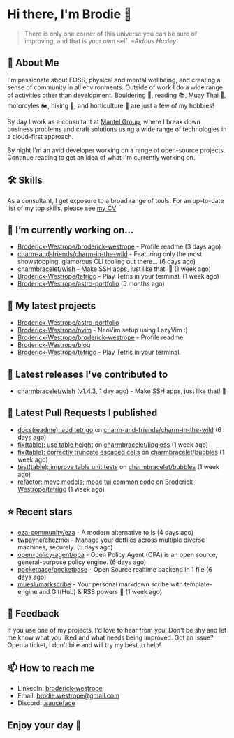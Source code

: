 # Hi there, I'm Brodie 👋

> There is only one corner of this universe you can be sure of improving, and that is your own self. *~Aldous Huxley*

## 🚀 About Me

I'm passionate about FOSS, physical and mental wellbeing, and creating a sense of community in all environments. Outside of work I do a wide range of activities other than development. Bouldering 🧗, reading 📚, Muay Thai 🥋, motorcyles 🏍️, hiking 🥾, and horticulture 🌵 are just a few of my hobbies! 

By day I work as a consultant at [Mantel Group](https://mantelgroup.com.au/), where I break down business problems and craft solutions using a wide range of technologies in a cloud-first approach.

By night I'm an avid developer working on a range of open-source projects. Continue reading to get an idea of what I'm currently working on.

## 🛠 Skills
As a consultant, I get exposure to a broad range of tools. For an up-to-date list of my top skills, please see [my CV](./CV/cv.pdf)

## 🔭 I’m currently working on...

- [Broderick-Westrope/broderick-westrope](https://github.com/Broderick-Westrope/broderick-westrope) - Profile readme (3 days ago)
- [charm-and-friends/charm-in-the-wild](https://github.com/charm-and-friends/charm-in-the-wild) - Featuring only the most showstopping, glamorous CLI tooling out there... (6 days ago)
- [charmbracelet/wish](https://github.com/charmbracelet/wish) - Make SSH apps, just like that! 💫 (1 week ago)
- [Broderick-Westrope/tetrigo](https://github.com/Broderick-Westrope/tetrigo) - Play Tetris in your terminal. (1 week ago)
- [Broderick-Westrope/astro-portfolio](https://github.com/Broderick-Westrope/astro-portfolio) (5 months ago)

## 🌱 My latest projects

- [Broderick-Westrope/astro-portfolio](https://github.com/Broderick-Westrope/astro-portfolio)
- [Broderick-Westrope/nvim](https://github.com/Broderick-Westrope/nvim) - NeoVim setup using LazyVim :)
- [Broderick-Westrope/broderick-westrope](https://github.com/Broderick-Westrope/broderick-westrope) - Profile readme
- [Broderick-Westrope/blog](https://github.com/Broderick-Westrope/blog)
- [Broderick-Westrope/tetrigo](https://github.com/Broderick-Westrope/tetrigo) - Play Tetris in your terminal.

## 🚀 Latest releases I've contributed to

- [charmbracelet/wish](https://github.com/charmbracelet/wish) ([v1.4.3](https://github.com/charmbracelet/wish/releases/tag/v1.4.3), 1 day ago) - Make SSH apps, just like that! 💫

## 🔨 Latest Pull Requests I published

- [docs(readme): add tetrigo](https://github.com/charm-and-friends/charm-in-the-wild/pull/17) on [charm-and-friends/charm-in-the-wild](https://github.com/charm-and-friends/charm-in-the-wild) (6 days ago)
- [fix(table): use table height](https://github.com/charmbracelet/lipgloss/pull/358) on [charmbracelet/lipgloss](https://github.com/charmbracelet/lipgloss) (1 week ago)
- [fix(table): correctly truncate escaped cells](https://github.com/charmbracelet/bubbles/pull/603) on [charmbracelet/bubbles](https://github.com/charmbracelet/bubbles) (1 week ago)
- [test(table): improve table unit tests](https://github.com/charmbracelet/bubbles/pull/601) on [charmbracelet/bubbles](https://github.com/charmbracelet/bubbles) (1 week ago)
- [refactor: move models; mode tui common code](https://github.com/Broderick-Westrope/tetrigo/pull/18) on [Broderick-Westrope/tetrigo](https://github.com/Broderick-Westrope/tetrigo) (1 week ago)

## ⭐ Recent stars

- [eza-community/eza](https://github.com/eza-community/eza) - A modern alternative to ls (4 days ago)
- [twpayne/chezmoi](https://github.com/twpayne/chezmoi) - Manage your dotfiles across multiple diverse machines, securely. (5 days ago)
- [open-policy-agent/opa](https://github.com/open-policy-agent/opa) - Open Policy Agent (OPA) is an open source, general-purpose policy engine. (6 days ago)
- [pocketbase/pocketbase](https://github.com/pocketbase/pocketbase) - Open Source realtime backend in 1 file (6 days ago)
- [muesli/markscribe](https://github.com/muesli/markscribe) - Your personal markdown scribe with template-engine and Git(Hub) &amp; RSS powers 📜 (1 week ago)

## 💬 Feedback

If you use one of my projects, I'd love to hear from you! Don't be shy and let me know what you liked and what needs being improved. Got an issue? Open a ticket, I don't bite and will try my best to help!

## 📫 How to reach me
- LinkedIn: [broderick-westrope](https://www.linkedin.com/in/broderick-westrope/)
- Email: [brodie.westrope@gmail.com](mailto:brodie.westrope@gmail.com)
- Discord: [.sauceface](https://discordapp.com/users/.sauceface/)

## Enjoy your day 🤙
